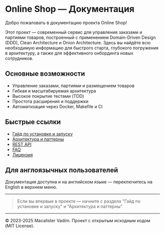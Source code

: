 # Online Shop — Документация

Добро пожаловать в документацию проекта Online Shop!

Этот проект — современный сервис для управления заказами и партиями товаров, построенный с применением Domain-Driven Design (DDD), Clean Architecture и Onion Architecture. Здесь вы найдёте всю необходимую информацию для быстрого старта, глубокого погружения в архитектуру, а также для эффективного онбординга новых сотрудников.

## Основные возможности
- Управление заказами, партиями и размещением товаров
- Гибкая и масштабируемая архитектура
- Высокое покрытие тестами (TDD)
- Простота расширения и поддержки
- Автоматизация через Docker, Makefile и CI

## Быстрые ссылки
- [Гайд по установке и запуску](ru/install.md)
- [Архитектура и паттерны](ru/archeticture/components.md)
- [REST API](ru/api/rest.md)
- [FAQ](ru/faq.md)
- [Лицензия](licence.md)

## Для англоязычных пользователей
Документация доступна и на английском языке — переключитесь на English в верхнем меню.

---

> Если вы впервые в проекте — начните с раздела "Гайд по установке и запуску" и "Архитектура и паттерны".

---

© 2023-2025 Macalister Vadim. Проект с открытым исходным кодом (MIT License).


